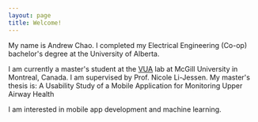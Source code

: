 ```yaml
---
layout: page
title: Welcome!
---
```



My name is Andrew Chao. I completed my Electrical Engineering (Co-op) bachelor's degree at the University of Alberta.

I am currently a master's student at the [VUA](https://voice.lab.mcgill.ca) lab at McGill University in Montreal, Canada. I am supervised by Prof. Nicole Li-Jessen. My master's thesis is: A Usability Study of a Mobile Application for Monitoring Upper Airway Health

I am interested in mobile app development and machine learning. 
